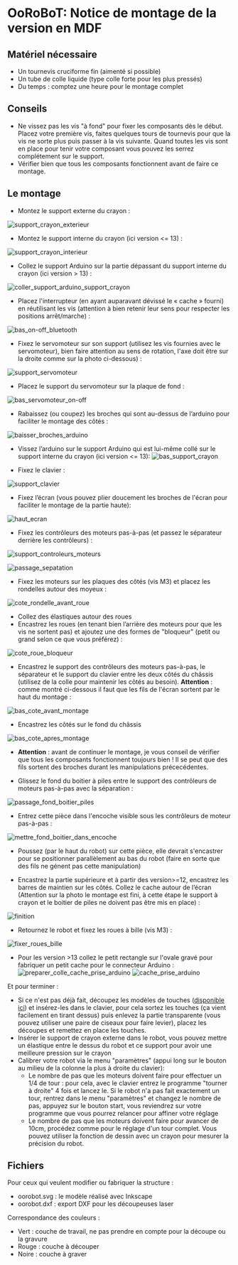 # OoRoBoT: Notice de montage de la version en MDF

## Matériel nécessaire
- Un tournevis cruciforme fin (aimenté si possible)
- Un tube de colle liquide (type colle forte pour les plus pressés)
- Du temps : comptez une heure pour le montage complet

## Conseils 
- Ne vissez pas les vis "à fond" pour fixer les composants dès le début. Placez votre première vis, faites quelques tours de tournevis pour que la vis ne sorte plus puis passer à la vis suivante. Quand toutes les vis sont en place pour tenir votre composant vous pouvez les serrez complétement sur le support.
- Vérifier bien que tous les composants fonctionnent avant de faire ce montage.

## Le montage 

- Montez le support externe du crayon :
    
![support_crayon_exterieur](https://user-images.githubusercontent.com/16662847/38666663-bc5d4778-3e3f-11e8-80ec-c6271ab5c6d5.jpg)

- Montez le support interne du crayon (ici version <= 13) :

![support_crayon_interieur](https://user-images.githubusercontent.com/16662847/38666232-bde7a03a-3e3e-11e8-9b53-b7a70e51e691.jpg)    
    
- Collez le support Arduino sur la partie dépassant du support interne du crayon (ici version > 13) :
    
![coller_support_arduino_support_crayon](https://user-images.githubusercontent.com/16662847/38666276-cf3df87a-3e3e-11e8-9aac-52e7504a8a56.jpg)    
    
- Placez l'interrupteur (en ayant auparavant dévissé le « cache » fourni) en réutilisant les vis (attention à bien retenir leur sens pour respecter les positions arrêt/marche) :
    
![bas_on-off_bluetooth](https://user-images.githubusercontent.com/16662847/38666251-c42914f6-3e3e-11e8-97fc-05e0d47564e9.jpg)
     
- Fixez le servomoteur sur son support (utilisez les vis fournies avec le servomoteur), bien faire attention au sens de rotation, l'axe doit être sur la droite comme sur la photo ci-dessous) :

 ![support_servomoteur](https://user-images.githubusercontent.com/16662847/38666254-c4681be2-3e3e-11e8-8a9b-3941c1276a81.jpg)
    
- Placez le support du servomoteur sur la plaque de fond :

![bas_servomoteur_on-off](https://user-images.githubusercontent.com/16662847/38666249-c40b458e-3e3e-11e8-88cc-2a555ec77f91.jpg)

- Rabaissez (ou coupez) les broches qui sont au-dessus de l’arduino pour faciliter le montage des côtés : 
    
![baisser_broches_arduino](https://user-images.githubusercontent.com/16662847/38666239-c2f45cc6-3e3e-11e8-9756-40a91fbe6f2e.jpg)

- Vissez l’arduino sur le support Arduino qui est lui-même collé sur le support interne du crayon (ici version <= 13):
 ![bas_support_crayon](https://user-images.githubusercontent.com/16662847/38666241-c3234202-3e3e-11e8-8f48-b3f1ab72f883.jpg)    
    
- Fixez le clavier :
    
![support_clavier](https://user-images.githubusercontent.com/16662847/38666248-c3f0c0b0-3e3e-11e8-933a-075d89c88e9a.jpg)

- Fixez l’écran (vous pouvez plier doucement les broches de l'écran pour faciliter le montage de la partie haute):
    
![haut_ecran](https://user-images.githubusercontent.com/16662847/38666244-c37201c6-3e3e-11e8-9d25-fba8633a36de.jpg)

- Fixez les contrôleurs des moteurs pas-à-pas (et passez le séparateur derrière les contrôleurs) :
    
![support_controleurs_moteurs](https://user-images.githubusercontent.com/16662847/38666246-c3a3cf62-3e3e-11e8-8d75-e679b99a4655.jpg)

![passage_sepatation](https://user-images.githubusercontent.com/16662847/38666245-c3889b66-3e3e-11e8-8418-871d19f14a7b.jpg)
  
- Fixez les moteurs sur les plaques des côtés (vis M3) et placez les rondelles autour des moyeux :

![cote_rondelle_avant_roue](https://user-images.githubusercontent.com/16662847/38666243-c3596ba2-3e3e-11e8-9805-e76f4d51a97b.jpg)

- Collez des élastiques autour des roues
- Encastrez les roues (en tenant bien l’arrière des moteurs pour que les vis ne sortent pas) et ajoutez une des formes de "bloqueur" (petit ou grand selon ce que vous préférez) :
    
![cote_roue_bloqueur](https://user-images.githubusercontent.com/16662847/38666242-c3409406-3e3e-11e8-8fb2-ba57039a719b.jpg)
    
- Encastrez le support des contrôleurs des moteurs pas-à-pas, le séparateur et le support du clavier entre les deux côtés du châssis (utilisez de la colle pour maintenir les côtés au besoin). **Attention** : comme montré ci-dessous il faut que les fils de l'écran sortent par le haut du montage :

![bas_cote_avant_montage](https://user-images.githubusercontent.com/16662847/38666240-c30c8e9a-3e3e-11e8-89b4-063b1f3fe2dd.jpg)

- Encastrez les côtés sur le fond du châssis

![bas_cote_apres_montage](https://user-images.githubusercontent.com/16662847/38666269-ce99ed3e-3e3e-11e8-958f-db6b39394cbd.jpg)

- **Attention** : avant de continuer le montage, je vous conseil de vérifier que tous les composants fonctionnent toujours bien ! Il se peut que des fils sortent des broches durant les manipulations précecédentes.

- Glissez le fond du boitier à piles entre le support des contrôleurs de moteurs pas-à-pas avec la séparation :

![passage_fond_boitier_piles](https://user-images.githubusercontent.com/16662847/38666275-cf24d0f2-3e3e-11e8-9fce-1545cac6c3f3.jpg) 

- Entrez cette pièce dans l'encoche visible sous les contrôleurs de moteur pas-à-pas :

![mettre_fond_boitier_dans_encoche](https://user-images.githubusercontent.com/16662847/38666274-cf0c7854-3e3e-11e8-96d4-80d4247f4801.jpg)

- Poussez (par le haut du robot) sur cette pièce, elle devrait s'encastrer pour se positionner parallèlement au bas du robot (faire en sorte que des fils ne génent pas cette manipulation)

- Encastrez la partie supérieure et à partir des version>=12, encastrez les barres de maintien sur les côtés. Collez le cache autour de l’écran (Attention sur la photo le montage est fini, à cette étape le support à crayon et le boitier de piles ne doivent pas être mis en place) : 

 ![finition](https://user-images.githubusercontent.com/16662847/38666277-cf5dad96-3e3e-11e8-9224-84bf45ca8069.jpg)
 
- Retournez le robot et fixez les roues à bille (vis M3) :

![fixer_roues_bille](https://user-images.githubusercontent.com/16662847/38666267-ce72a4ae-3e3e-11e8-929c-2ce839f0bf3a.jpg)
 
- Pour les version >13 collez le petit rectangle sur l'ovale gravé pour fabriquer un petit cache pour le connecteur Arduino :
![preparer_colle_cache_prise_arduino](https://user-images.githubusercontent.com/16662847/38666271-ced9af3c-3e3e-11e8-832c-024e2eeb7543.jpg) ![cache_prise_arduino](https://user-images.githubusercontent.com/16662847/38666270-ceb3263c-3e3e-11e8-9d23-f2681b224782.jpg)

Et pour terminer :
- Si ce n'est pas déjà fait, découpez les modèles de touches ([disponible ici](../doc/menu/menu.pdf)) et insérez-les dans le clavier, pour cela sortez les touches (ça vient facilement en tirant dessus) puis enlevez la partie transparente (vous pouvez utiliser une paire de ciseaux pour faire levier), placez les découpes et remettez en place les touches.
- Insérer le support de crayon externe dans le robot, vous pouvez mettre un élastique entre le dessus du robot et ce support pour avoir une meilleure pression sur le crayon
- Calibrer votre robot via le menu "paramètres" (appui long sur le bouton au milieu de la colonne  la plus à droite du clavier):
    - Le nombre de pas que les moteurs doivent faire pour effectuer un 1/4 de tour : pour cela, avec le clavier entrez le programme "tourner à droite" 4 fois et lancez le. Si le robot n'a pas fait exactement un tour, rentrez dans le menu "paramètres" et changez le nombre de pas, appuyez sur le bouton start, vous reviendrez sur votre programme que vous pourrez relancer pour affiner votre réglage
    - Le nombre de pas que les moteurs doivent faire pour avancer de 10cm, procédez comme pour le réglage d'un tour complet. Vous pouvez utiliser la fonction de dessin avec un crayon pour mesurer la précision du robot.

## Fichiers

Pour ceux qui veulent modifier ou fabriquer la structure :
- oorobot.svg : le modèle réalisé avec Inkscape
- oorobot.dxf : export DXF pour les découpeuses laser

Correspondance des couleurs :
- Vert : couche de travail, ne pas prendre en compte pour la découpe ou la gravure
- Rouge : couche à découper
- Noire : couche à graver

